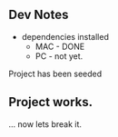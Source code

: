## Dev Notes

- dependencies installed
  - MAC - DONE
  - PC - not yet.

Project has been seeded

## Project works.

... now lets break it.
